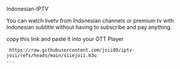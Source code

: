 Indonesian-IPTV

You can watch livetv from Indonesian channels or premium tv with Indonesian subtitle without having to subscribe and pay anything.

copy this link and paste it into your OTT Player

```
 https://raw.githubusercontent.com/joii89/iptv-joii/refs/heads/main/siiejoii.m3u
...
